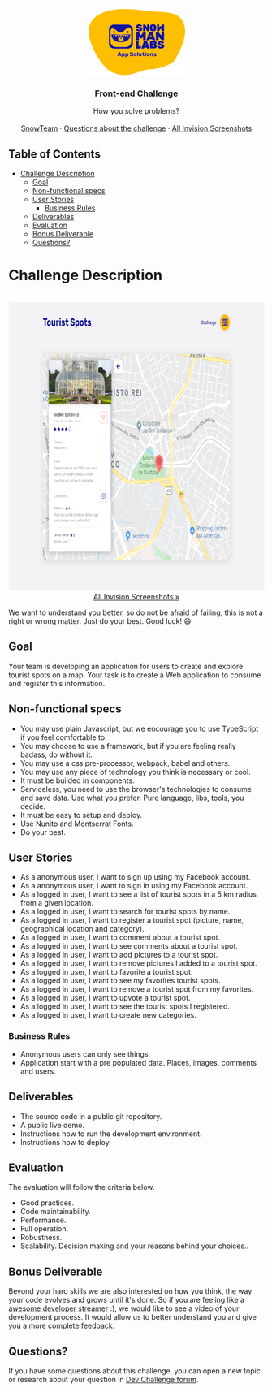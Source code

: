 <br />
<p align="center">
  <a href="https://github.com/snowmanlabs/frontend-challenge">
    <img src="assets/logo.png" alt="Logo" width="191" height="131">
  </a>

  <h3 align="center">Front-end Challenge</h3>

  <p align="center">
    How you solve problems?
    <br />
    <br />
    <a href="https://www.snowmanlabs.com.br/snow-team/">SnowTeam</a>
    ·
    <a href="https://groups.google.com/a/snowmanlabs.com/forum/#!forum/dev.challenge">Questions about the challenge</a>
    ·
    <a href="https://invis.io/HXUH9OCD476">All Invision Screenshots</a>
  </p>
</p>

## Table of Contents
- [Challenge Description](#challenge-description)
  - [Goal](#goal)
  - [Non-functional specs](#non-functional-specs)
  - [User Stories](#user-stories)
    - [Business Rules](#business-rules)
  - [Deliverables](#deliverables)
  - [Evaluation](#evaluation)
  - [Bonus Deliverable](#bonus-deliverable)
  - [Questions?](#questions)

# Challenge Description

<p align="center">
    <br/>
    <a href="https://github.com/snowmanlabs/frontend-challenge"><img src="assets/screenshot.png" alt="Logo" width="800" height="569"/></a>
    <br/>
    <a href="https://github.com/snowmanlabs/frontend-challenge">
        All Invision Screenshots »
    </a>
    <br/>
</p>

We want to understand you better, so do not be afraid of failing, this is not a right or wrong matter. Just do your best. Good luck! :smile:


## Goal

Your team is developing an application for users to create and explore tourist spots on a map. Your task is to create a Web application to consume and register this information.


## Non-functional specs

* You may use plain Javascript, but we encourage you to use TypeScript if you feel comfortable to.
* You may choose to use a framework, but if you are feeling really badass, do without it.
* You may use a css pre-processor, webpack, babel and others.
* You may use any piece of technology you think is necessary or cool.
* It must be builded in components.
* Serviceless, you need to use the browser's technologies to consume and save data. Use what you prefer. Pure language, libs, tools, you decide.
* It must be easy to setup and deploy.
* Use Nunito and Montserrat Fonts.
* Do your best.


## User Stories

* As a anonymous user, I want to sign up using my Facebook account.
* As a anonymous user, I want to sign in using my Facebook account.
* As a logged in user, I want to see a list of tourist spots in a 5 km radius from a given location.
* As a logged in user, I want to search for tourist spots by name.
* As a logged in user, I want to register a tourist spot (picture, name, geographical location and category).
* As a logged in user, I want to comment about a tourist spot.
* As a logged in user, I want to see comments about a tourist spot.
* As a logged in user, I want to add pictures to a tourist spot.
* As a logged in user, I want to remove pictures I added to a tourist spot.
* As a logged in user, I want to favorite a tourist spot.
* As a logged in user, I want to see my favorites tourist spots.
* As a logged in user, I want to remove a tourist spot from my favorites.
* As a logged in user, I want to upvote a tourist spot.
* As a logged in user, I want to see the tourist spots I registered.
* As a logged in user, I want to create new categories.


### Business Rules

* Anonymous users can only see things.
* Application start with a pre populated data. Places, images, comments and users.



## Deliverables

* The source code in a public git repository.
* A public live demo.
* Instructions how to run the development environment.
* Instructions how to deploy.


## Evaluation

The evaluation will follow the criteria below.

* Good practices.
* Code maintainability.
* Performance.
* Full operation.
* Robustness.
* Scalability.
Decision making and your reasons behind your choices..

## Bonus Deliverable

Beyond your hard skills we are also interested on how you think, the way your code evolves and grows until it's done. So if you are feeling like a [awesome developer streamer](https://github.com/bnb/awesome-developer-streams) :), we would like to see a video of your development process. It would allow us to better understand you and give you a more complete feedback.

## Questions?

If you have some questions about this challenge, you can open a new topic or research about your question in [Dev Challenge forum](https://groups.google.com/a/snowmanlabs.com/forum/#!forum/dev.challenge).